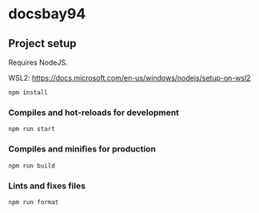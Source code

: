 # docsbay94

## Project setup

Requires NodeJS.

WSL2: https://docs.microsoft.com/en-us/windows/nodejs/setup-on-wsl2

```
npm install
```

### Compiles and hot-reloads for development
```
npm run start
```

### Compiles and minifies for production
```
npm run build
```

### Lints and fixes files
```
npm run format
```

